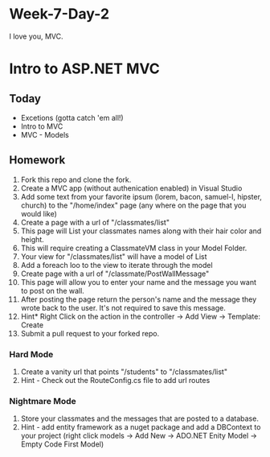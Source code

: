 # Week-7-Day-2
I love you, MVC.

# Intro to ASP.NET MVC


## Today

* Excetions (gotta catch 'em all!) 
* Intro to MVC
* MVC - Models

## Homework

1. Fork this repo and clone the fork. 
2. Create a MVC app (without authenication enabled) in Visual Studio
1. Add some text from your favorite ipsum (lorem, bacon, samuel-l, hipster, church) to the "/home/index" page (any where on the page that you would like)
1. Create a page with a url of "/classmates/list"
  1. This page will List your classmates names along with their hair color and height.
  2. This will require creating a ClassmateVM class in your Model Folder.
  3. Your view for "/classmates/list" will have a model of List<ClassmateVM>
  4. Add a foreach loo to the view to iterate through the model
5. Create page with a url of "/classmate/PostWallMessage"
  6. This page will allow you to enter your name and the message you want to post on the wall.
  7. After posting the page return the person's name and the message they wrote back to the user. It's not required to save this message.
  8. Hint* Right Click on the action in the controller -> Add View -> Template: Create
1. Submit a pull request to your forked repo.

### Hard Mode

1. Create a vanity url that points "/students" to "/classmates/list"
  2. Hint - Check out the RouteConfig.cs file to add url routes

### Nightmare Mode

1. Store your classmates and the messages that are posted to a database.
  2. Hint - add entity framework as a nuget package and add a DBContext to your project (right click models -> Add New -> ADO.NET Enity Model -> Empty Code First Model)
